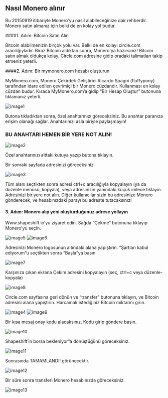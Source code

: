## Nasıl Monero alınır

Bu 20150919 itibariyle Monero’yu nasıl alabileceğinize dair rehberdir. Monero satın almanız için belki de en kolay yol budur.

####1. Adım: Bitcoin Satın Alın

Bitcoin alabilmenizin birçok yolu var. Belki de en kolayı circle.com aracılığıyladır. Biraz Bitcoin aldıktan sonra, Monero'ya hazırsınız! Bitcoin satın almak oldukça kolay. Circle.com adresine gidip oradaki talimatları takip etmeniz yeterli.

####2. Adım: Bir mymonero.com hesabı oluşturun

MyMonero.com, Monero Çekirdek Geliştirici Ricardo Spagni (fluffypony) tarafından idare edilen çevrimiçi bir Monero cüzdandır. Kullanması en kolay cüzdan budur. Kısaca MyMonero.com’a gidip “Bir Hesap Oluştur” butonuna tıklamanız yeterli.

![image1](https://github.com/luuul/monero-site/blob/master/knowledge-base/user-guides/png/easiest_way/01.png)

Butona tıkladıktan sonra, özel anahtarınızı göreceksiniz. Bu anahtar paranıza erişim olanağı sağlar. Anahtarınızı asla biriyle paylaşmayın!

### BU ANAHTARI HEMEN BİR YERE NOT ALIN!

![image2](https://github.com/luuul/monero-site/blob/master/knowledge-base/user-guides/png/easiest_way/02.png)

Özel anahtarınızı alttaki kutuya yazıp butona tıklayın.

Bir sonraki sayfada adresinizi göreceksiniz.

![image3](https://github.com/luuul/monero-site/blob/master/knowledge-base/user-guides/png/easiest_way/03.png)

Tüm alanı seçtikten sonra adresi ctrl+c aracılığıyla kopyalayın (ya da düzenle menüsü, kopyala), veya adresinizin yanındaki küçük imlece tıklayın. Adresinizi bir yere not alın. Diğer kullanıcılar sizin bu adresinize Monero gönderecek, ve hesabınızdaki parayı bu adreste tutacaksınız!

#### 3. Adım: Monero alıp yeni oluşturduğunuz adrese yollayın

Www.shapeshift.io’yu ziyaret edin. Sağda “Çekme” butonuna tıklayıp Monero’yu seçin.

![image5](https://github.com/luuul/monero-site/blob/master/knowledge-base/user-guides/png/easiest_way/05.png)
![image6](https://github.com/luuul/monero-site/blob/master/knowledge-base/user-guides/png/easiest_way/06.png)

Adresinizi Monero logosunun altındaki alana yapıştırın. “Şartları kabul ediyorum”u seçtikten sonra “Başla”ya basın

![image7](https://github.com/luuul/monero-site/blob/master/knowledge-base/user-guides/png/easiest_way/07.png)

Karşınıza çıkan ekrana Çekim adresini kopyalayın (seç, ctrl+c veya düzenle-kopyala)

![image8](https://github.com/luuul/monero-site/blob/master/knowledge-base/user-guides/png/easiest_way/08.png)

Circle.com sayfasına geri dönün ve “transfer” butonuna tıklayın, ve Bitcoin adresini alana yapıştırın.
Harcamak istediğiniz Bitcoin miktarını girin.

![image4](https://github.com/luuul/monero-site/blob/master/knowledge-base/user-guides/png/easiest_way/04.png)
![image9](https://github.com/luuul/monero-site/blob/master/knowledge-base/user-guides/png/easiest_way/09.png)

Bir kısa mesaj onay kodu alacaksınız. Kodu girip göndere basın.

![image10](https://github.com/luuul/monero-site/blob/master/knowledge-base/user-guides/png/easiest_way/10.png)

Shapeshift’in borsa bekleniyor”a dönüştüğünü göreceksiniz.

![image11](https://github.com/luuul/monero-site/blob/master/knowledge-base/user-guides/png/easiest_way/11.png)

Sonrasında TAMAMLANDI! görünecektir.

![image12](https://github.com/luuul/monero-site/blob/master/knowledge-base/user-guides/png/easiest_way/12.png)

Bir süre sonra transferi Monero hesabınızda göreceksiniz.

![image13](https://github.com/luuul/monero-site/blob/master/knowledge-base/user-guides/png/easiest_way/13.png)
